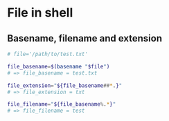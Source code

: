 # File in shell

## Basename, filename and extension

```sh
# file='/path/to/test.txt'

file_basename=$(basename "$file")
# => file_basename = test.txt

file_extension="${file_basename##*.}"
# => file_extension = txt

file_filename="${file_basename%.*}"
# => file_filename = test
```

